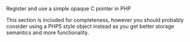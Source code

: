 Register and use a simple opaque C pointer in PHP

This section is included for completeness, however you should probably consider using a PHP5 style object instead as you get better storage semantics and more functionality.
